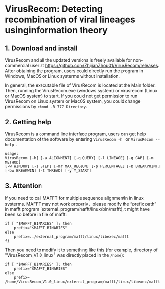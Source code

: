 # VirusRecom: Detecting recombination of viral lineages usinginformation theory

## 1. Download and install
VirusRecom and all the updated versions is freely available for non-commercial user at https://github.com/ZhijianZhou01/VirusRecom/releases. After obtaining the program, users could directly run the program in Windows, MacOS or Linux systerms without installation.

In general, the executable file of VirusRecom is located at the Main folder. Then, running the VirusRecom.exe (windows system) or virusrecom (Linux or MacOS system) to start. If you could not get permission to run VirusRecom on Linux system or MacOS system, you could change permissions by ```chmod -R 777 Directory```. 


## 2. Getting help
VirusRecom is a command line interface program, users can get help documentation of the software by entering  ```VirusRecom -h ``` or  ```VirusRecom --help ```. 

 ```
usage: 
VirusRecom [-h] [-a ALIGNMENT] [-q QUERY] [-l LINEAGE] [-g GAP] [-m METHOD] 
[-w WINDOW] [-s STEP] [-mr MAX_REGION] [-p PERCENTAGE] [-b BREAKPOINT] 
[-bw BREAKWIN] [-t THREAD] [-y Y_START]
 ```

## 3. Attention
If you need to call MAFFT for multiple sequence alignmentIn in linux systerms, MAFFT may not work properly，please modify the “prefix path” in mafft program (external_program/mafft/linux/bin/mafft),it might have been so before in file of mafft:

```
if [ "$MAFFT_BINARIES" ]; then
	prefix="$MAFFT_BINARIES"
else        
	prefix=../external_program/mafft/linux/libexec/mafft
fi
```

Then you need to modify it to something like this (for example, directory of "VirusRecom_V1.0_linux" was directly placed in the ```/home```):

```
if [ "$MAFFT_BINARIES" ]; then
	prefix="$MAFFT_BINARIES"
else        
	prefix= /home/VirusRecom_V1.0_linux/external_program/mafft/linux/libexec/mafft
```
